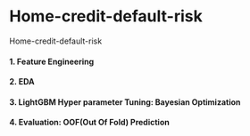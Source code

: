 # Home-credit-default-risk
Home-credit-default-risk

#### 1. Feature Engineering
#### 2. EDA
#### 3. LightGBM Hyper parameter Tuning: Bayesian Optimization
#### 4. Evaluation: OOF(Out Of Fold) Prediction
